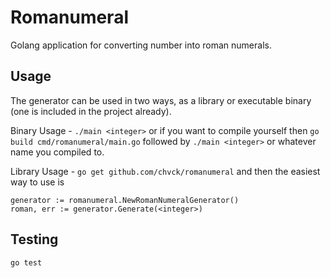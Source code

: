 Romanumeral
===========

Golang application for converting number into roman numerals.

Usage
-----

The generator can be used in two ways, as a library or executable binary (one is included in the project already).


Binary Usage - `./main <integer>` or if you want to compile yourself then `go build cmd/romanumeral/main.go` followed by `./main <integer>` or
whatever name you compiled to.


Library Usage - `go get github.com/chvck/romanumeral` and then the easiest way to use is

```
generator := romanumeral.NewRomanNumeralGenerator()
roman, err := generator.Generate(<integer>)
```

Testing
-------
`go test`